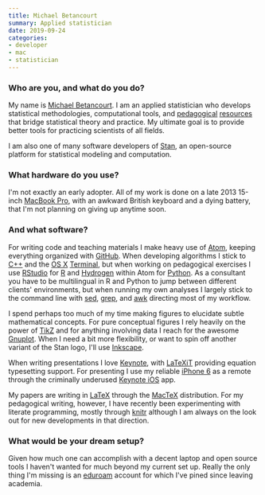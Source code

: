 ```yaml
---
title: Michael Betancourt
summary: Applied statistician 
date: 2019-09-24
categories:
- developer
- mac
- statistician
---
```


### Who are you, and what do you do?

My name is [Michael Betancourt](https://betanalpha.github.io/ "Michael's website."). I am an applied statistician who develops statistical methodologies, computational tools, and [pedagogical](https://betanalpha.github.io/writing/ "Michael's writing.") [resources](https://betanalpha.github.io/speaking/ "Michael's talks.") that bridge statistical theory and practice. My ultimate goal is to provide better tools for practicing scientists of all fields.

I am also one of many software developers of [Stan][stan.2], an open-source platform for statistical modeling and computation.

### What hardware do you use?

I'm not exactly an early adopter. All of my work is done on a late 2013 15-inch [MacBook Pro][macbook-pro], with an awkward British keyboard and a dying battery, that I'm not planning on giving up anytime soon.

### And what software?

For writing code and teaching materials I make heavy use of [Atom][], keeping everything organized with [GitHub][]. When developing algorithms I stick to [C++][c-plusplus] and the [OS X][macos] [Terminal][], but when working on pedagogical exercises I use [RStudio][] for [R][] and [Hydrogen][] within Atom for [Python][]. As a consultant you have to be multilingual in R and Python to jump between different clients' environments, but when running my own analyses I largely stick to the command line with [sed][], [grep][], and [awk][] directing most of my workflow.

I spend perhaps too much of my time making figures to elucidate subtle mathematical concepts. For pure conceptual figures I rely heavily on the power of [TikZ][pgf] and for anything involving data I reach for the awesome [Gnuplot][]. When I need a bit more flexibility, or want to spin off another variant of the Stan logo, I'll use [Inkscape][].

When writing presentations I love [Keynote][], with [LaTeXiT][] providing equation typesetting support. For presenting I use my reliable [iPhone 6][iphone-6] as a remote through the criminally underused [Keynote iOS][keynote-ios] app.

My papers are writing in [LaTeX][] through the [MacTeX][] distribution. For my pedagogical writing, however, I have recently been experimenting with literate programming, mostly through [knitr][] although I am always on the look out for new developments in that direction.

### What would be your dream setup?

Given how much one can accomplish with a decent laptop and open source tools I haven't wanted for much beyond my current set up. Really the only thing I'm missing is an [eduroam][] account for which I've pined since leaving academia.

[atom]: https://github.blog/2022-06-08-sunsetting-atom/ "A text editor based on web technology."
[awk]: https://en.wikipedia.org/wiki/AWK "Data formatting language/software."
[c-plusplus]: https://en.wikipedia.org/wiki/C%2B%2B "A compiled programming language."
[eduroam]: https://eduroam.org/about/ "A service to provide university network access regardless of location."
[github]: https://github.com/ "A Git code repository service."
[gnuplot]: http://www.gnuplot.info/ "A command-line graphing tool."
[grep]: http://www.gnu.org/software/grep/ "A command-line tool for pattern matching in files."
[hydrogen]: https://github.blog/2022-06-08-sunsetting-atom/ "An interactive Python/R/JavaScript coding environment for Atom."
[inkscape]: https://inkscape.org/ "An open-source vector graphics program."
[iphone-6]: https://en.wikipedia.org/wiki/IPhone_6 "A smartphone."
[keynote-ios]: https://apps.apple.com/us/app/keynote/id361285480 "An iOS version of the presentation software."
[keynote]: https://www.apple.com/keynote/ "Presentation software for the Mac."
[knitr]: https://github.com/yihui/knitr "A dynamic report generation tool for R."
[latex]: https://www.latex-project.org/ "Typesetting software."
[latexit]: https://www.chachatelier.fr/latexit/latexit-home.php "An equation editor for LaTeX."
[macbook-pro]: https://www.apple.com/macbook-pro/ "A laptop."
[macos]: https://en.wikipedia.org/wiki/MacOS "An operating system for Mac hardware."
[mactex]: https://tug.org/mactex/ "A version of TeX for the Mac."
[pgf]: https://github.com/pgf-tikz/pgf "A TeX package for creating graphics."
[python]: https://www.python.org/ "An interpreted scripting language."
[r]: http://www.r-project.org/ "Software for statistical computing and graphics."
[rstudio]: https://posit.co/ "An IDE for the R language."
[sed]: http://www.gnu.org/software/sed/ "Text filtering software."
[stan.2]: https://mc-stan.org/ "A statistical modeling platform."
[terminal]: https://en.wikipedia.org/wiki/Terminal_(OS_X) "A console application included with Mac OS X."
